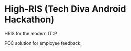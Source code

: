# High-RIS (Tech Diva Android Hackathon)

HRIS for the modern IT :P

POC solution for employee feedback.

